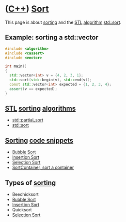 # ([C++](Cpp.md)) [Sort](CppStdSort.md)

This page is about [sorting](CppStdSort.md) and the [STL](CppStl.md)
[algorithm](CppAlgorithm.md) [std::sort](CppStdSort.md).

## Example: sorting a std::vector

```c++
#include <algorithm>
#include <cassert>
#include <vector>

int main()
{
  std::vector<int> v = {4, 2, 3, 1};
  std::sort(std::begin(v), std::end(v));
  const std::vector<int> expected = {1, 2, 3, 4};
  assert(v == expected);
}
```

## [STL](CppStl.md) [sorting](CppStdSort.md) [algorithms](CppAlgorithm.md)

 * [std::partial_sort](CppStdPartial_sort.md)
 * [std::sort](CppStdSort.md)


## [Sorting](CppStdSort.md) [code snippets](CppCodeSnippets.md)

 * [Bubble Sort](CppBubbleSort.md)
 * [Insertion Sort](CppInsertionSort.md)
 * [Selection Sort](CppSelectionSort.md)
 * [SortContainer, sort a container](CppSortContainer.md)

## Types of [sorting](CppStdSort.md)

 * Beechicksort
 * [Bubble Sort](CppBubbleSort.md)
 * [Insertion Sort](CppInsertionSort.md)
 * Quicksort
 * [Selection Sort](CppSelectionSort.md)
